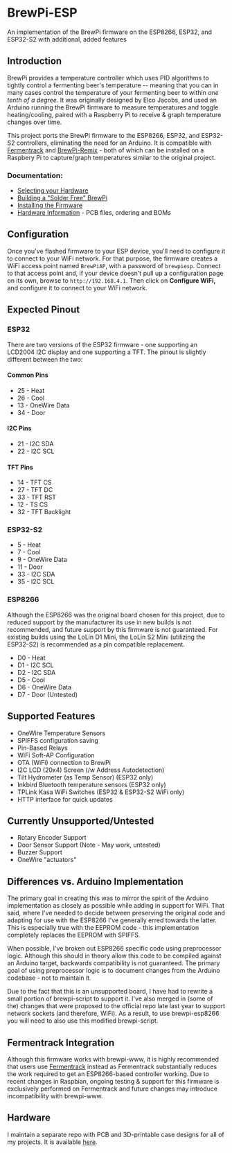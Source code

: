 # BrewPi-ESP
An implementation of the BrewPi firmware on the ESP8266, ESP32, and ESP32-S2 with additional, added features

## Introduction
BrewPi provides a temperature controller which uses PID algorithms to tightly control a fermenting beer's temperature -- meaning that you can in many cases control the temperature of your fermenting beer to within _one tenth of a degree_. It was originally designed by Elco Jacobs, and used an Arduino running the BrewPi firmware to measure temperatures and toggle heating/cooling, paired with a Raspberry Pi to receive & graph temperature changes over time.

This project ports the BrewPi firmware to the ESP8266, ESP32, and ESP32-S2 controllers, eliminating the need for an Arduino. It is compatible with [Fermentrack](http://www.fermentrack.com/) and [BrewPi-Remix](https://www.brewpiremix.com/) - both of which can be installed on a Raspbery Pi to capture/graph temperatures similar to the original project.

### Documentation:
* [Selecting your Hardware](docs/source/Selecting%20an%20ESP%20Board.md)  
* [Building a "Solder Free" BrewPi](docs/source/Solder%20Free%20BrewPi.md)  
* [Installing the Firmware](docs/source/Installing%20the%20Firmware.md)
* [Hardware Information](https://github.com/thorrak/thorrak_hardware/blob/master/BrewPi-ESP8266.md) - PCB files, ordering and BOMs

## Configuration
Once you've flashed firmware to your ESP device, you'll need to configure it to connect to your WiFi network.  For that purpose, the firmware creates a WiFi access point named `BrewPiAP`, with a password of `brewpiesp`.  Connect to that access point and, if your device doesn't pull up a configuration page on its own, browse to `http://192.168.4.1`.  Then click on **Configure WiFi,** and configure it to connect to your WiFi network.

## Expected Pinout

### ESP32

There are two versions of the ESP32 firmware - one supporting an LCD2004 I2C display and one supporting a TFT. The pinout is slightly different between the two:

#### Common Pins

* 25 - Heat
* 26 - Cool
* 13 - OneWire Data
* 34 - Door

#### I2C Pins

* 21 - I2C SDA
* 22 - I2C SCL

#### TFT Pins

* 14 - TFT CS
* 27 - TFT DC
* 33 - TFT RST
* 12 - TS CS
* 32 - TFT Backlight

### ESP32-S2

* 5 - Heat
* 7 - Cool
* 9 - OneWire Data
* 11 - Door
* 33 - I2C SDA
* 35 - I2C SCL


### ESP8266

Although the ESP8266 was the original board chosen for this project, due to reduced support by the manufacturer its use in new builds is not recommended, and future support by this firmware is not guaranteed. For existing builds using the LoLin D1 Mini, the LoLin S2 Mini (utilizing the ESP32-S2) is recommended as a pin compatible replacement.

* D0 - Heat
* D1 - I2C SCL
* D2 - I2C SDA
* D5 - Cool
* D6 - OneWire Data
* D7 - Door (Untested)



## Supported Features
* OneWire Temperature Sensors
* SPIFFS configuration saving
* Pin-Based Relays
* WiFi Soft-AP Configuration
* OTA (WiFi) connection to BrewPi 
* I2C LCD (20x4) Screen (/w Address Autodetection)
* Tilt Hydrometer (as Temp Sensor) (ESP32 only)
* Inkbird Bluetooth temperature sensors (ESP32 only)
* TPLink Kasa WiFi Switches (ESP32 & ESP32-S2 WiFi only)
* HTTP interface for quick updates

## Currently Unsupported/Untested
* Rotary Encoder Support
* Door Sensor Support (Note - May work, untested)
* Buzzer Support
* OneWire "actuators"

## Differences vs. Arduino Implementation
The primary goal in creating this was to mirror the spirit of the Arduino implementation as closely as possible while adding in support for WiFi. That said, where I've needed to decide between preserving the original code and adapting for use with the ESP8266 I've generally erred towards the latter. This is especially true with the EEPROM code - this implementation completely replaces the EEPROM with SPIFFS. 

When possible, I've broken out ESP8266 specific code using preprocessor logic. Although this should in theory allow this code to be compiled against an Arduino target, backwards compatibility is not guaranteed. The primary goal of using preprocessor logic is to document changes from the Arduino codebase - not to maintain it.

Due to the fact that this is an unsupported board, I have had to rewrite a small portion of brewpi-script to support it. I've also merged in (some of the) changes that were proposed to the official repo late last year to support network sockets (and therefore, WiFi). As a result, to use brewpi-esp8266 you will need to also use this modified brewpi-script. 

## Fermentrack Integration

Although this firmware works with brewpi-www, it is highly recommended that users use [Fermentrack](http://www.fermentrack.com/) instead as Fermentrack substantially reduces the work required to get an ESP8266-based controller working. Due to recent changes in Raspbian, ongoing testing & support for this firmware is exclusively performed on Fermentrack and future changes may introduce incompatibility with brewpi-www.

## Hardware

I maintain a separate repo with PCB and 3D-printable case designs for all of my projects. It is available [here](https://github.com/thorrak/thorrak_hardware/). 
